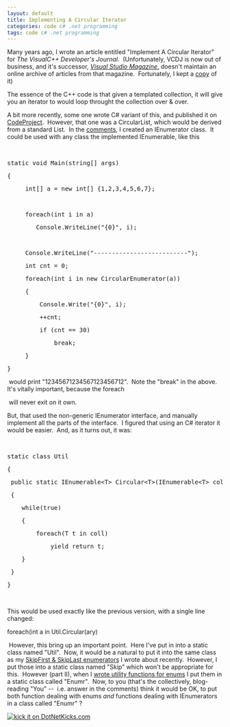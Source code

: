 ```yaml
---
layout: default
title: Implementing A Circular Iterator
categories: code c# .net programming
tags: code c# .net programming
---
```


  <p>Many years ago, I wrote an article entitled "Implement A Circular Iterator" for <em>The VisualC++ Developer's Journal</em>.  (Unfortunately, VCDJ is now out of business, and it's successor, <a href="http://www.ftponline.com/vsm/" target="_blank"><em>Visual Studio Magazine</em>,</a> doesn't maintain an online archive of articles from that magazine.  Fortunately, I kept a <a href="http://www.noveltheory.com/iterators/Iterator_N0.htm">copy</a> of it)</p> <p>The essence of the C++ code is that given a templated collection, it will give you an iterator to would loop throught the collection over &amp; over.</p> <p>A bit more recently, some one wrote C# variant of this, and published it on <a href="http://www.codeproject.com/csharp/circularlist.asp">CodeProject</a>.  However, that one was a CircularList, which would be derived from a standard List.  In the <a href="http://www.codeproject.com/csharp/circularlist.asp?msg=1519678&amp;mode=all&amp;userid=2094#xx1519678xx">comments</a>, I created an IEnumerator class.  It could be used with any class the implemented IEnumerable, like this</p> <p> </p> <div class="csharpcode"><pre class="alt"><span class="kwrd">static</span> <span class="kwrd">void</span> Main(<span class="kwrd">string</span>[] args)</pre><pre>{</pre><pre class="alt">     <span class="kwrd">int</span>[] a = <span class="kwrd">new</span> <span class="kwrd">int</span>[] {1,2,3,4,5,6,7};</pre><pre> </pre><pre class="alt">     <span class="kwrd">foreach</span>(<span class="kwrd">int</span> i <span class="kwrd">in</span> a)</pre><pre>        Console.WriteLine(<span class="str">"{0}"</span>, i);</pre><pre class="alt"> </pre><pre>     Console.WriteLine(<span class="str">"--------------------------"</span>);</pre><pre class="alt">     <span class="kwrd">int</span> cnt = 0;</pre><pre>     <span class="kwrd">foreach</span>(<span class="kwrd">int</span> i <span class="kwrd">in</span> <span class="kwrd">new</span> CircularEnumerator(a))</pre><pre class="alt">     {</pre><pre>         Console.Write(<span class="str">"{0}"</span>, i);</pre><pre class="alt">         ++cnt;</pre><pre>         <span class="kwrd">if</span> (cnt == 30)</pre><pre class="alt">             <span class="kwrd">break</span>;</pre><pre>     }</pre><pre class="alt">}</pre></div>
<p> would print "12345671234567123456712".  Note the "break" in the above.  It's vitally important, because the foreach </p>
<p> will never exit on it own.</p>
<p>But, that used the non-generic IEnumerator interface, and manually implement all the parts of the interface.  I figured that using an C# iterator it would be easier.  And, as it turns out, it was:</p>
<p> </p>
<div class="csharpcode"><pre class="alt"><span class="kwrd">static</span> <span class="kwrd">class</span> Util</pre><pre>{</pre><pre class="alt"> <span class="kwrd">public</span> <span class="kwrd">static</span> IEnumerable&lt;T&gt; Circular&lt;T&gt;(IEnumerable&lt;T&gt; coll)</pre><pre> {</pre><pre class="alt">    <span class="kwrd">while</span>(<span class="kwrd">true</span>)</pre><pre>    {</pre><pre class="alt">        <span class="kwrd">foreach</span>(T t <span class="kwrd">in</span> coll)</pre><pre>            <span class="kwrd">yield</span> <span class="kwrd">return</span> t;</pre><pre class="alt">    }</pre><pre> }</pre><pre class="alt">}</pre></div>
<p> </p>
<p>This would be used exactly like the previous version, with a single line changed:</p>
<p>
</p><div class="csharpcode">foreach(int a in Util.Circular(ary)</div>
<p></p>
<p> However, this bring up an important point.  Here I've put in into a static class named "Util".  Now, it would be a natural to put it into the same class as my <a href="http://honestillusion.com/blogs/blog_0/archive/2007/02/05/c-code-adding-skip-first-to-foreach.aspx">SkipFirst &amp; SkipLast enumerators</a> I wrote about recently.  However, I put those into a static class named "Skip" which won't be appropriate for this.  However (part II), when I <a href="http://honestillusion/blogs/blog_0/archive/2006/11/20/Generics-without-Collections_2C00_-Pt.-3.aspx">wrote utility functions for enums</a> I put them in a static class called "Enumr".  Now, to you (that's the collectively, blog-reading "You" --  i.e. answer in the comments) think it would be OK, to put both function dealing with enums <em>and</em> functions dealing with IEnumerators in a class called "Enumr" ?</p>

<a href="http://www.dotnetkicks.com/kick/?url=http://honestillusion.com/blogs/blog_0/archive/2007/02/28/implementing-a-circular-iterator.aspx"><img src="http://www.dotnetkicks.com/Services/Images/KickItImageGenerator.ashx?url=http://honestillusion.com/blogs/blog_0/archive/2007/02/28/implementing-a-circular-iterator.aspx" border="0" alt="kick it on DotNetKicks.com" /></a>
